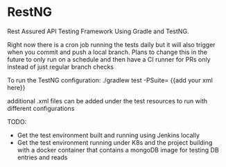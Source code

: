 # RestNG
Rest Assured API Testing Framework Using Gradle and TestNG. 

Right now there is a cron job running the tests daily but it will also trigger when you commit and push a local branch. Plans to change this in the future to only run on a schedule and then have a CI runner for PRs only instead of just regular branch checks

To run the TestNG configuration:
./gradlew test -PSuite= {{add your xml here}}

additional .xml files can be added under the test resources to run with different configurations

TODO: 
- Get the test environment built and running using Jenkins locally
- Get the test environment running under K8s and the project building with a docker container that contains a mongoDB image for testing DB entries and reads
